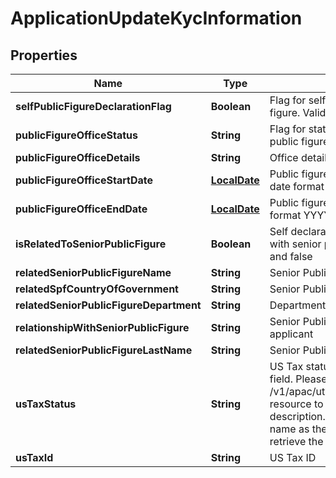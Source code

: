 # ApplicationUpdateKycInformation

## Properties
Name | Type | Description | Notes
------------ | ------------- | ------------- | -------------
**selfPublicFigureDeclarationFlag** | **Boolean** | Flag for self declaration if applicant is public figure. Valid values: true and false |  [optional]
**publicFigureOfficeStatus** | **String** | Flag for status of public office if applicant is public figure |  [optional]
**publicFigureOfficeDetails** | **String** | Office details if applicant is public figure |  [optional]
**publicFigureOfficeStartDate** | [**LocalDate**](LocalDate.md) | Public figure office start date in ISO 8601 date format YYYY-MM-DD |  [optional]
**publicFigureOfficeEndDate** | [**LocalDate**](LocalDate.md) | Public figure office end date in ISO 8601 date format YYYY-MM-DD |  [optional]
**isRelatedToSeniorPublicFigure** | **Boolean** | Self declaration if applicant has any relation with senior public figure. Valid values: true and false |  [optional]
**relatedSeniorPublicFigureName** | **String** | Senior Public Figure Name |  [optional]
**relatedSpfCountryOfGovernment** | **String** | Senior Public Figure Country of Government |  [optional]
**relatedSeniorPublicFigureDepartment** | **String** | Department Senior Public Figure belongs to |  [optional]
**relationshipWithSeniorPublicFigure** | **String** | Senior Public Figure relationship with applicant |  [optional]
**relatedSeniorPublicFigureLastName** | **String** | Senior Public Figure Last Name |  [optional]
**usTaxStatus** | **String** | US Tax status. This is a reference data data field. Please use /v1/apac/utilities/referenceData/{usTaxStatus} resource to get valid value of this field with description. You can use usTaxStatus field name as the referenceCode parameter to retrieve the values. |  [optional]
**usTaxId** | **String** | US Tax ID |  [optional]
